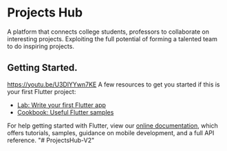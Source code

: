 # Projects Hub

A platform that connects college students, professors to collaborate on interesting projects. Exploiting the full potential of forming a talented team to do inspiring projects.

## Getting Started.

https://youtu.be/U3DlYYwn7KE 
A few resources to get you started if this is your first Flutter project:

- [Lab: Write your first Flutter app](https://flutter.dev/docs/get-started/codelab)
- [Cookbook: Useful Flutter samples](https://flutter.dev/docs/cookbook)

For help getting started with Flutter, view our
[online documentation](https://flutter.dev/docs), which offers tutorials,
samples, guidance on mobile development, and a full API reference.
"# ProjectsHub-V2" 
